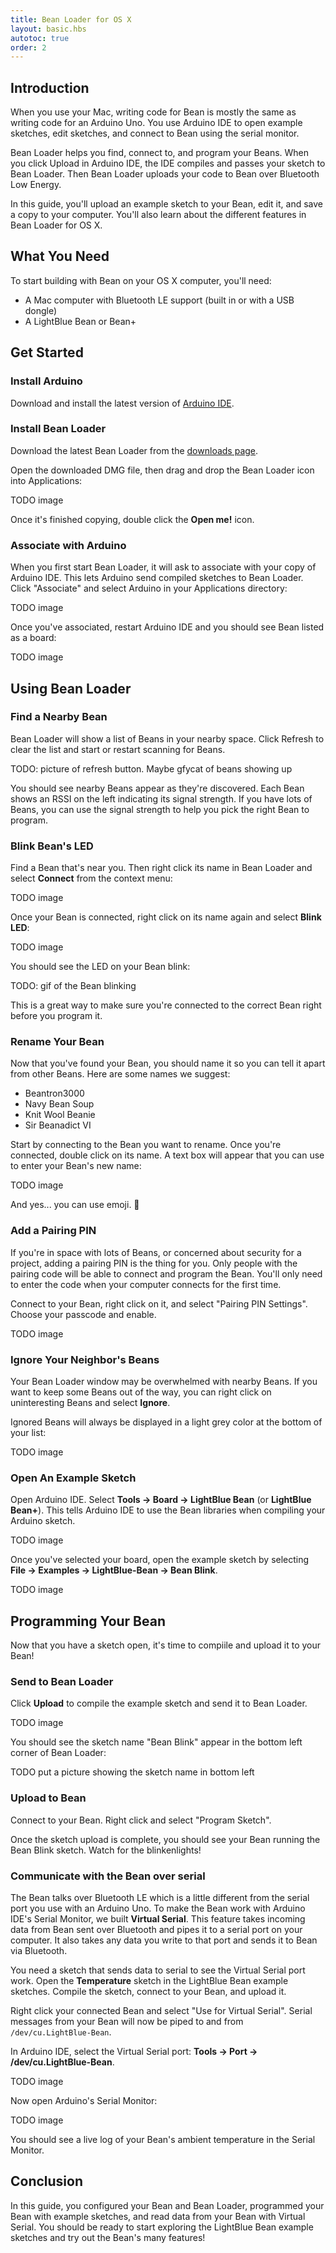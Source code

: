 ```yaml
---
title: Bean Loader for OS X
layout: basic.hbs
autotoc: true
order: 2
---
```


## Introduction

When you use your Mac, writing code for Bean is mostly the same as writing code for an Arduino Uno. You use Arduino IDE to open example sketches, edit sketches, and connect to Bean using the serial monitor.

Bean Loader helps you find, connect to, and program your Beans. When you click Upload in Arduino IDE, the IDE compiles and passes your sketch to Bean Loader. Then Bean Loader uploads your code to Bean over Bluetooth Low Energy.

In this guide, you'll upload an example sketch to your Bean, edit it, and save a copy to your computer. You'll also learn about the different features in Bean Loader for OS X.

## What You Need

To start building with Bean on your OS X computer, you'll need:

* A Mac computer with Bluetooth LE support (built in or with a USB dongle)
* A LightBlue Bean or Bean+

## Get Started

### Install Arduino

Download and install the latest version of [Arduino IDE](https://www.arduino.cc/en/Main/Software).

### Install Bean Loader

Download the latest Bean Loader from the [downloads page](#).

Open the downloaded DMG file, then drag and drop the Bean Loader icon into Applications:

TODO image

Once it's finished copying, double click the **Open me!** icon.

### Associate with Arduino

When you first start Bean Loader, it will ask to associate with your copy of Arduino IDE. This lets Arduino send compiled sketches to Bean Loader. Click "Associate" and select Arduino in your Applications directory:

TODO image

Once you've associated, restart Arduino IDE and you should see Bean listed as a board:

TODO image

## Using Bean Loader

### Find a Nearby Bean

Bean Loader will show a list of Beans in your nearby space. Click Refresh to clear the list and start or restart scanning for Beans.

TODO: picture of refresh button. Maybe gfycat of beans showing up

You should see nearby Beans appear as they're discovered. Each Bean shows an RSSI on the left indicating its signal strength. If you have lots of Beans, you can use the signal strength to help you pick the right Bean to program.

### Blink Bean's LED

Find a Bean that's near you. Then right click its name in Bean Loader and select **Connect** from the context menu:

TODO image

Once your Bean is connected, right click on its name again and select **Blink LED**: 

TODO image

You should see the LED on your Bean blink:

TODO: gif of the Bean blinking

This is a great way to make sure you're connected to the correct Bean right before you program it.

### Rename Your Bean

Now that you've found your Bean, you should name it so you can tell it apart from other Beans. Here are some names we suggest:

* Beantron3000
* Navy Bean Soup
* Knit Wool Beanie
* Sir Beanadict VI

Start by connecting to the Bean you want to rename. Once you're connected, double click on its name. A text box will appear that you can use to enter your Bean's new name:

TODO image

And yes... you can use emoji. 💯

### Add a Pairing PIN

If you're in space with lots of Beans, or concerned about security for a project, adding a pairing PIN is the thing for you. Only people with the pairing code will be able to connect and program the Bean. You'll only need to enter the code when your computer connects for the first time.

Connect to your Bean, right click on it, and select "Pairing PIN Settings". Choose your passcode and enable. 

TODO image

### Ignore Your Neighbor's Beans

Your Bean Loader window may be overwhelmed with nearby Beans. If you want to keep some Beans out of the way, you can right click on uninteresting Beans and select **Ignore**.

Ignored Beans will always be displayed in a light grey color at the bottom of your list:

TODO image

### Open An Example Sketch

Open Arduino IDE. Select **Tools &rarr; Board &rarr; LightBlue Bean** (or **LightBlue Bean+**). This tells Arduino IDE to use the Bean libraries when compiling your Arduino sketch.

TODO image

Once you've selected your board, open the example sketch by selecting **File &rarr; Examples &rarr; LightBlue-Bean &rarr; Bean Blink**.

TODO image

## Programming Your Bean

Now that you have a sketch open, it's time to compiile and upload it to your Bean!

### Send to Bean Loader

Click **Upload** to compile the example sketch and send it to Bean Loader. 

TODO image

You should see the sketch name "Bean Blink" appear in the bottom left corner of Bean Loader:

TODO put a picture showing the sketch name in bottom left

### Upload to Bean

Connect to your Bean. Right click and select "Program Sketch".

Once the sketch upload is complete, you should see your Bean running the Bean Blink sketch. Watch for the blinkenlights! 

### Communicate with the Bean over serial

The Bean talks over Bluetooth LE which is a little different from the serial port you use with an Arduino Uno. To make the Bean work with Arduino IDE's Serial Monitor, we built **Virtual Serial**. This feature takes incoming data from Bean sent over Bluetooth and pipes it to a serial port on your computer. It also takes any data you write to that port and sends it to Bean via Bluetooth.

You need a sketch that sends data to serial to see the Virtual Serial port work. Open the **Temperature** sketch in the LightBlue Bean example sketches. Compile the sketch, connect to your Bean, and upload it.

Right click your connected Bean and select "Use for Virtual Serial". Serial messages from your Bean will now be piped to and from `/dev/cu.LightBlue-Bean`.

In Arduino IDE, select the Virtual Serial port: **Tools -> Port -> /dev/cu.LightBlue-Bean**.

TODO image

Now open Arduino's Serial Monitor:

TODO image

You should see a live log of your Bean's ambient temperature in the Serial Monitor.

## Conclusion

In this guide, you configured your Bean and Bean Loader, programmed your Bean with example sketches, and read data from your Bean with Virtual Serial. You should be ready to start exploring the LightBlue Bean example sketches and try out the Bean's many features!

